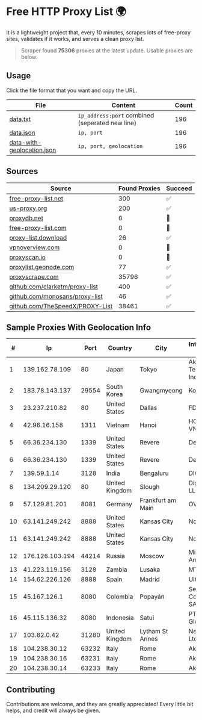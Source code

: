 
# Free HTTP Proxy List 🌍

It is a lightweight project that, every 10 minutes, scrapes lots of free-proxy sites, validates if it works, and serves a clean proxy list.


> Scraper found **75306** proxies at the latest update. Usable proxies are below.

## Usage

Click the file format that you want and copy the URL.


|File|Content|Count|
|----|-------|-----|
|[data.txt](https://raw.githubusercontent.com/themiralay/Proxy-List-World/master/data.txt)|`ip_address:port` combined (seperated new line)|196|
|[data.json](https://raw.githubusercontent.com/themiralay/Proxy-List-World/master/data.json)|`ip, port`|196|
|[data-with-geolocation.json](https://raw.githubusercontent.com/themiralay/Proxy-List-World/master/data-with-geolocation.json)|`ip, port, geolocation`|196|

## Sources

|Source|Found Proxies|Succeed|
|------|-------------|-------|
|[free-proxy-list.net](https://free-proxy-list.net)|300|✅|
|[us-proxy.org](https://www.us-proxy.org)|200|✅|
|[proxydb.net](http://proxydb.net)|0|🚫|
|[free-proxy-list.com](https://free-proxy-list.com/?page=&port=&type%5B%5D=http&type%5B%5D=https&up_time=0&search=Search)|0|🚫|
|[proxy-list.download](https://www.proxy-list.download/HTTP)|26|✅|
|[vpnoverview.com](https://vpnoverview.com/privacy/anonymous-browsing/free-proxy-servers)|0|🚫|
|[proxyscan.io](https://www.proxyscan.io)|0|🚫|
|[proxylist.geonode.com](https://proxylist.geonode.com/api/proxy-list?limit=300&page=1&sort_by=lastChecked&sort_type=desc&protocols=http,https)|77|✅|
|[proxyscrape.com](https://api.proxyscrape.com/v2/?request=displayproxies&protocol=http&timeout=10000&country=all&ssl=all&anonymity=all)|35796|✅|
|[github.com/clarketm/proxy-list](https://raw.githubusercontent.com/clarketm/proxy-list/master/proxy-list-raw.txt)|400|✅|
|[github.com/monosans/proxy-list](https://raw.githubusercontent.com/monosans/proxy-list/main/proxies/http.txt)|46|✅|
|[github.com/TheSpeedX/PROXY-List](https://raw.githubusercontent.com/TheSpeedX/PROXY-List/master/http.txt)|38461|✅|


## Sample Proxies With Geolocation Info

|#|Ip|Port|Country|City|Internet Service Provider|
|-|--|----|-------|----|-------------------------|
|1|139.162.78.109|80|Japan|Tokyo|Akamai Technologies, Inc.|
|2|183.78.143.137|29554|South Korea|Gwangmyeong|Korea Telecom|
|3|23.237.210.82|80|United States|Dallas|FDCservers.net|
|4|42.96.16.158|1311|Vietnam|Hanoi|HOALAC-VNNIC|
|5|66.36.234.130|1339|United States|Revere|DediOutlet, LLC|
|6|66.36.234.130|1339|United States|Revere|DediOutlet, LLC|
|7|139.59.1.14|3128|India|Bengaluru|DIGITALOCEAN|
|8|134.209.29.120|80|United Kingdom|Slough|DigitalOcean, LLC|
|9|57.129.81.201|8081|Germany|Frankfurt am Main|OVH SAS|
|10|63.141.249.242|8888|United States|Kansas City|Nocix, LLC|
|11|63.141.249.242|8888|United States|Kansas City|Nocix, LLC|
|12|176.126.103.194|44214|Russia|Moscow|Miglovets Egor Andreevich|
|13|41.223.119.156|3128|Zambia|Lusaka|MTN Zambia|
|14|154.62.226.126|8888|Spain|Madrid|Ultahost, Inc.|
|15|45.167.126.1|8080|Colombia|Popayán|Sepcom Comunicaciones SAS|
|16|45.115.136.32|8080|Indonesia|Satui|PT Mitra Akses Globalindo|
|17|103.82.0.42|31280|United Kingdom|Lytham St Annes|Netwise Hosting Ltd|
|18|104.238.30.12|63232|Italy|Rome|AkhaliNet LLC|
|19|104.238.30.16|63231|Italy|Rome|AkhaliNet LLC|
|20|104.238.30.14|63233|Italy|Rome|AkhaliNet LLC|



## Contributing

Contributions are welcome, and they are greatly appreciated! Every
little bit helps, and credit will always be given.

